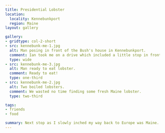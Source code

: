 ```yaml
---
title: Presidential Lobster
location:
  locality: Kennebunkport
  region: Maine
layout: gallery

gallery:
- gridtype: col-2-short
- src: kennebunk-me-1.jpg
  alt: Man posing in front of the Bush's house in Kennebunkport.
  comment: Ian took me on a drive which included a little stop in front of the Bush summer home.
  type: wide
- src: kennebunk-me-3.jpg
  alt: Man ready to eat lobster.
  comment: Ready to eat!
  type: one-third
- src: kennebunk-me-2.jpg
  alt: Two boiled lobsters.
  comment: We wasted no time finding some fresh Maine lobster.
  type: two-third

tags:
- friends
- food

summary: Next stop as I slowly inched my way back to Europe was Maine. I flew into Boston and my old colleague Ian was kind enough to drive all the way down and pick me up to visit this quiet area of the east coast.
---
```


